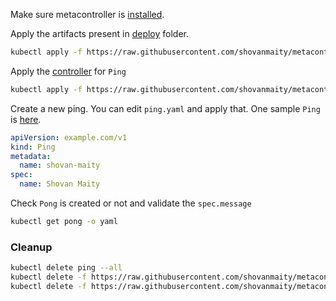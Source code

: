 Make sure metacontroller is [installed](https://github.com/shovanmaity/metacontroller-by-example/tree/master/metacontroller).

Apply the artifacts present in [deploy](https://github.com/shovanmaity/metacontroller-by-example/tree/master/basic-k8s/deploy) folder.
```bash
kubectl apply -f https://raw.githubusercontent.com/shovanmaity/metacontroller-by-example/master/basic-k8s/deploy/crd.yaml
```
Apply the [controller](https://github.com/shovanmaity/metacontroller-by-example/blob/master/basic-k8s/js/controller.yaml) for `Ping`
```bash
kubectl apply -f https://raw.githubusercontent.com/shovanmaity/metacontroller-by-example/master/basic-k8s/js/controller.yaml
```
Create a new ping. You can edit `ping.yaml` and apply that. One sample `Ping` is [here](https://github.com/shovanmaity/metacontroller-by-example/blob/master/basic/deploy/ping.yaml).
```yaml
apiVersion: example.com/v1
kind: Ping
metadata:
  name: shovan-maity
spec:
  name: Shovan Maity
```
Check `Pong` is created or not and validate the `spec.message`
```bash
kubectl get pong -o yaml
```
### Cleanup
```bash
kubectl delete ping --all
kubectl delete -f https://raw.githubusercontent.com/shovanmaity/metacontroller-by-example/master/basic-k8s/js/controller.yaml
kubectl delete -f https://raw.githubusercontent.com/shovanmaity/metacontroller-by-example/master/basic-k8s/deploy/crd.yaml
```
